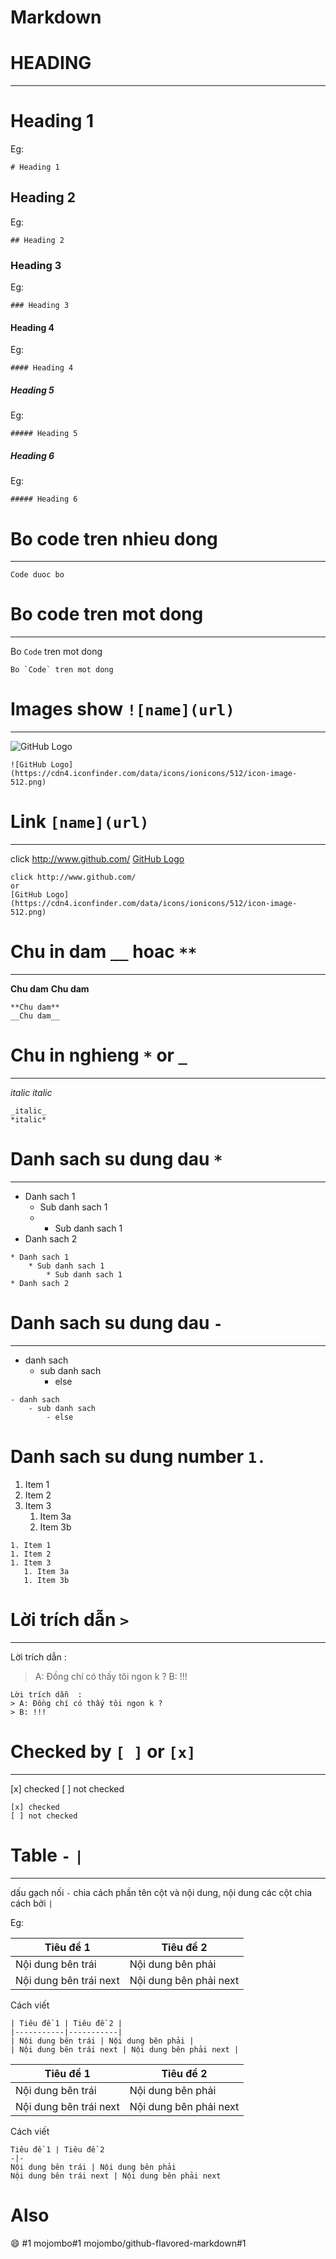 # Markdown
# HEADING
---
# Heading 1
Eg:
```
# Heading 1
```

## Heading 2
Eg:
```
## Heading 2
```
### Heading 3
Eg:
```
### Heading 3
```

#### Heading 4
Eg:
```
#### Heading 4
```

##### Heading 5
Eg:
```
##### Heading 5
```

##### Heading 6
Eg:
```
##### Heading 6
```

# Bo code tren nhieu dong
---
```
Code duoc bo
```

# Bo code tren mot dong 
---
Bo `Code` tren mot dong
```
Bo `Code` tren mot dong
```

# Images show `![name](url)`
---

![GitHub Logo](https://cdn4.iconfinder.com/data/icons/ionicons/512/icon-image-512.png)

```
![GitHub Logo](https://cdn4.iconfinder.com/data/icons/ionicons/512/icon-image-512.png)

```
# Link `[name](url)`
---
click http://www.github.com/
[GitHub Logo](https://cdn4.iconfinder.com/data/icons/ionicons/512/icon-image-512.png)

```
click http://www.github.com/
or
[GitHub Logo](https://cdn4.iconfinder.com/data/icons/ionicons/512/icon-image-512.png)

```
# Chu in dam `__` hoac `**`
---
**Chu dam**
__Chu dam__
```
**Chu dam**
__Chu dam__
```

# Chu in nghieng `*` or `_`
---
_italic_
*italic*
```
_italic_
*italic*
```

# Danh sach su dung dau `*`
---
* Danh sach 1
    * Sub danh sach 1
    * * Sub danh sach 1
* Danh sach 2

```
* Danh sach 1
    * Sub danh sach 1
        * Sub danh sach 1
* Danh sach 2
```

# Danh sach su dung dau `-`
---
- danh sach
    - sub danh sach
        - else
```
- danh sach
    - sub danh sach
        - else
```

# Danh sach su dung number `1.`
1. Item 1
1. Item 2
1. Item 3
   1. Item 3a
   1. Item 3b
```
1. Item 1
1. Item 2
1. Item 3
   1. Item 3a
   1. Item 3b
```
# Lời trích dẫn `>`
---
Lời trích dẫn  :
> A: Đồng chí có thấy tôi ngon k ?
> B: !!!

```
Lời trích dẫn  :
> A: Đồng chí có thấy tôi ngon k ?
> B: !!!
```

# Checked by `[ ]` or `[x]`
---
[x] checked
[ ] not checked
```
[x] checked
[ ] not checked
```

# Table `-` `|`
---
dấu gạch nối `-`  chia cách phần tên cột và nội dung, nội dung các cột chia cách bởi `|`

Eg:

| Tiêu đề 1 | Tiêu đề 2 |
|-----------|-----------|
| Nội dung bên trái | Nội dung bên phải |
| Nội dung bên trái next | Nội dung bên phải next |

Cách viết
```
| Tiêu đề 1 | Tiêu đề 2 |
|-----------|-----------|
| Nội dung bên trái | Nội dung bên phải |
| Nội dung bên trái next | Nội dung bên phải next |
```

Tiêu đề 1 | Tiêu đề 2
-|-
Nội dung bên trái | Nội dung bên phải
Nội dung bên trái next | Nội dung bên phải next

Cách viết
```
Tiêu đề 1 | Tiêu đề 2
-|-
Nội dung bên trái | Nội dung bên phải
Nội dung bên trái next | Nội dung bên phải next

```

# Also
:smile:
#1
mojombo#1
mojombo/github-flavored-markdown#1


